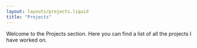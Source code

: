 ```yaml
---
layout: layouts/projects.liquid
title: "Projects"
---
```

Welcome to the Projects section. Here you can find a list of all the projects I have worked on.

